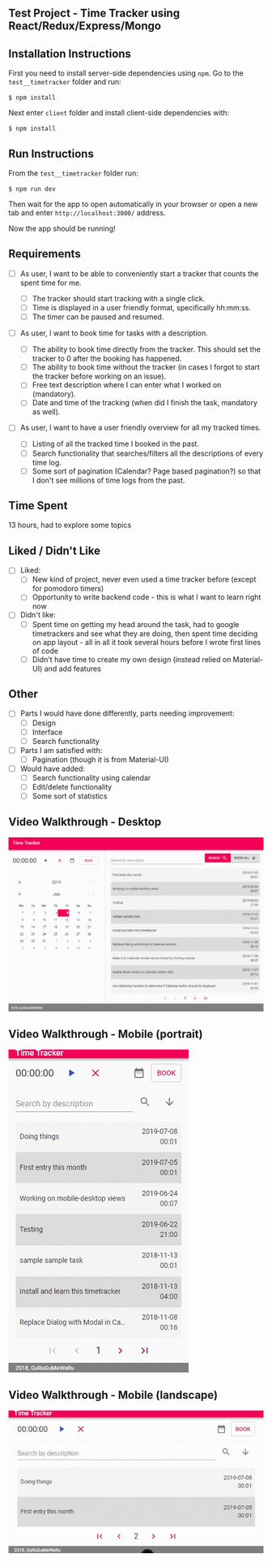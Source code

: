 ## Test Project - Time Tracker using React/Redux/Express/Mongo

## Installation Instructions

First you need to install server-side dependencies using `npm`. Go to the `test__timetracker` folder and run:

```
$ npm install
```

Next enter `client` folder and install client-side dependencies with:

```
$ npm install
```

## Run Instructions

From the `test__timetracker` folder run:

```
$ npm run dev
```

Then wait for the app to open automatically in your browser or open a new tab and enter `http://localhost:3000/` address.

Now the app should be running!

## Requirements

* [ ] As user, I want to be able to conveniently start a tracker that counts the spent time for me.

  * [ ] The tracker should start tracking with a single click.
  * [ ] Time is displayed in a user friendly format, specifically hh:mm:ss.
  * [ ] The timer can be paused and resumed.

* [ ] As user, I want to book time for tasks with a description.

  * [ ] The ability to book time directly from the tracker. This should set the tracker to 0 after the
        booking has happened.
  * [ ] The ability to book time without the tracker (in cases I forgot to start the tracker before
        working on an issue).
  * [ ] Free text description where I can enter what I worked on (mandatory).
  * [ ] Date and time of the tracking (when did I finish the task, mandatory as well).

* [ ] As user, I want to have a user friendly overview for all my tracked times.
  * [ ] Listing of all the tracked time I booked in the past.
  * [ ] Search functionality that searches/filters all the descriptions of every time log.
  * [ ] Some sort of pagination (Calendar? Page based pagination?) so that I don't see millions of time
        logs from the past.

## Time Spent

13 hours, had to explore some topics

## Liked / Didn't Like

* [ ] Liked:
  * [ ] New kind of project, never even used a time tracker before (except for pomodoro timers)
  * [ ] Opportunity to write backend code - this is what I want to learn right now
* [ ] Didn't like:
  * [ ] Spent time on getting my head around the task, had to google timetrackers and see what they are doing, then spent time deciding on app layout - all in all it took several hours before I wrote first lines of code
  * [ ] Didn't have time to create my own design (instead relied on Material-UI) and add features

## Other

* [ ] Parts I would have done differently, parts needing improvement:
  * [ ] Design
  * [ ] Interface
  * [ ] Search functionality
* [ ] Parts I am satisfied with:
  * [ ] Pagination (though it is from Material-UI)
* [ ] Would have added:
  * [ ] Search functionality using calendar
  * [ ] Edit/delete functionality
  * [ ] Some sort of statistics

## Video Walkthrough - Desktop
![](https://github.com/gurugumawaru/TASK__Timetracker/blob/master/timetracker_desktop.gif)

## Video Walkthrough - Mobile (portrait)
![](https://github.com/gurugumawaru/TASK__Timetracker/blob/master/timetracker_mobile_portrait.gif)

## Video Walkthrough - Mobile (landscape)
![](https://github.com/gurugumawaru/TASK__Timetracker/blob/master/timetracker_mobile_landscape.gif)
